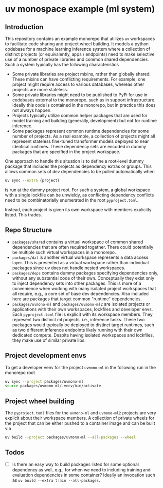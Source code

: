 # uv monospace example (ml system)

## Introduction

This repository contains an example monorepo that utilizes `uv` workspaces to
facilitate code sharing and project wheel building. It models a python codebase
for a machine learning inference system where a collection of distinct projects
(or equivalently, apps / endpoints) need to make selective use of a number of
private libraries and common shared dependencies. Such a system typically has
the following characteristics

- Some private libraries are project mixins, rather than globally shared.
  These mixins can have conflicting requirements. For example, one
  project might require access to various databases, whereas other projects
  are more stateless.
- Some private libraries might need to be published to PyPi for use in
  codebases external to the monorepo, such as in support infrastructure.
  Ideally this code is contained in the monorepo, but in practice this does not
  always happen.
- Projects typically utilize common helper packages that are used for model
  training and building (generally, development) but not for runtime inference.
- Some packages represent common runtime dependencies for some number of
  projects. As a real example, a collection of projects might all represent
  stateless fine-tuned transformer models deployed to near identical runtimes.
  These dependency sets are encoded in dummy packages that are specified in the
  project workspace.


One approach to handle this situation is to define a root-level dummy package
that includes the projects as dependency extras or groups. This allows common
sets of dev dependencies to be pulled automatically when
```sh
uv sync --extra {project}
```
is run at the dummy project root. For such a system, a global workspace with a
single lockfile can be unwieldy, as conflicting dependency conflicts need to be
combinatorially enumerated in the root `pyproject.toml`.

Instead, each project is given its own workspace with members explicitly
listed. This trades.

## Repo Structure

- `packages/shared` contains a virtual workspace of common shared dependencies
  that are often required together. There could potentially be multiple such
  virtual workspaces in a monorepo.
- `packages/dal` is another virtual workspace represents a data access layer.
  This is presented as a virtual workspace rather than individual packages
  since uv does not handle nested workspaces.
- `packages/deps` contains dummy packages specifying dependencies only, without
  any substantial code of their own. Conceptually they exist only to inject
  dependency sets into other packages. This is more of a convenience when
  working with many isolated project workspaces that all require, e.g., a core
  set of base dev dependencies. Also included here are packages that target
  common "runtime" dependencies.
- `packages/uvmono-ml` and `packages/uvmono-ml2` are isolated projects or
  applications with their own workspaces, lockfiles and developer envs. Each
  `pyproject.toml` file is explicit with its workspace members.
  They represent two distinct ml projects, i.e., inference tasks. These two
  packages would typically be deployed to distinct target runtimes, such as two
  different inference endpoints likely running with their own dedicated compute.
  Despite having isolated workspaces and lockfiles, they make use of similar
  private libs.


## Project development envs

To get a developer venv for the project `uvmono-ml` in the following
run in the monorepo root
```bash
uv sync --project packages/uvmono-ml
source packages/uvmono-ml/.venv/bin/activate
```

## Project wheel building

The `pyproject.toml` files for the `uvmono-ml` and `uvmono-ml2` projects
are very explicit about their workspace members. A collection of private wheels
for the project that can be either pushed to a container image and can be
built via

```bash
uv build --project packages/uvmono-ml --all-packages --wheel
```

## Todos

- [ ] Is there an easy way to build packages listed for some optional
  dependency as well, e.g., for when we need to including training and evaluation
  dependencies in some container? Ideally an invocation such as
  ```uv build --extra train --all-packages```.
